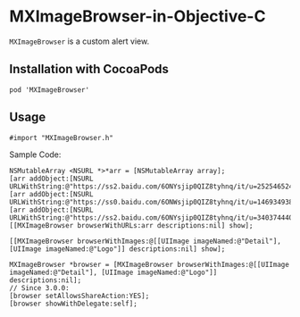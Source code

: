 # MXImageBrowser-in-Objective-C

`MXImageBrowser` is a custom alert view.

## Installation with CocoaPods

```
pod 'MXImageBrowser'
```

## Usage

```
#import "MXImageBrowser.h"
```

Sample Code:

```
NSMutableArray <NSURL *>*arr = [NSMutableArray array];
[arr addObject:[NSURL URLWithString:@"https://ss2.baidu.com/6ONYsjip0QIZ8tyhnq/it/u=2525465246,1789307047&fm=80"]];
[arr addObject:[NSURL URLWithString:@"https://ss0.baidu.com/6ONWsjip0QIZ8tyhnq/it/u=1469349381,4025225535&fm=80"]];
[arr addObject:[NSURL URLWithString:@"https://ss2.baidu.com/6ONYsjip0QIZ8tyhnq/it/u=340374440,3473738723&fm=80"]];
[[MXImageBrowser browserWithURLs:arr descriptions:nil] show];
```

```
[[MXImageBrowser browserWithImages:@[[UIImage imageNamed:@"Detail"], [UIImage imageNamed:@"Logo"]] descriptions:nil] show];
```

```
MXImageBrowser *browser = [MXImageBrowser browserWithImages:@[[UIImage imageNamed:@"Detail"], [UIImage imageNamed:@"Logo"]] descriptions:nil];
// Since 3.0.0:
[browser setAllowsShareAction:YES];
[browser showWithDelegate:self];
```
